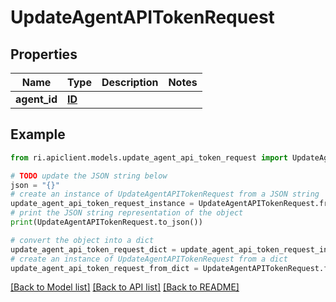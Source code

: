 # UpdateAgentAPITokenRequest


## Properties

Name | Type | Description | Notes
------------ | ------------- | ------------- | -------------
**agent_id** | [**ID**](ID.md) |  | 

## Example

```python
from ri.apiclient.models.update_agent_api_token_request import UpdateAgentAPITokenRequest

# TODO update the JSON string below
json = "{}"
# create an instance of UpdateAgentAPITokenRequest from a JSON string
update_agent_api_token_request_instance = UpdateAgentAPITokenRequest.from_json(json)
# print the JSON string representation of the object
print(UpdateAgentAPITokenRequest.to_json())

# convert the object into a dict
update_agent_api_token_request_dict = update_agent_api_token_request_instance.to_dict()
# create an instance of UpdateAgentAPITokenRequest from a dict
update_agent_api_token_request_from_dict = UpdateAgentAPITokenRequest.from_dict(update_agent_api_token_request_dict)
```
[[Back to Model list]](../README.md#documentation-for-models) [[Back to API list]](../README.md#documentation-for-api-endpoints) [[Back to README]](../README.md)


